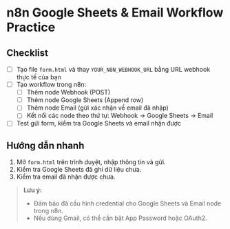# n8n Google Sheets & Email Workflow Practice

## Checklist

- [ ] Tạo file `form.html` và thay `YOUR_N8N_WEBHOOK_URL` bằng URL webhook thực tế của bạn
- [ ] Tạo workflow trong n8n:
  - [ ] Thêm node Webhook (POST)
  - [ ] Thêm node Google Sheets (Append row)
  - [ ] Thêm node Email (gửi xác nhận về email đã nhập)
  - [ ] Kết nối các node theo thứ tự: Webhook → Google Sheets → Email
- [ ] Test gửi form, kiểm tra Google Sheets và email nhận được

## Hướng dẫn nhanh
1. Mở `form.html` trên trình duyệt, nhập thông tin và gửi.
2. Kiểm tra Google Sheets đã ghi dữ liệu chưa.
3. Kiểm tra email đã nhận được chưa.

> **Lưu ý:**
> - Đảm bảo đã cấu hình credential cho Google Sheets và Email node trong n8n.
> - Nếu dùng Gmail, có thể cần bật App Password hoặc OAuth2. 
